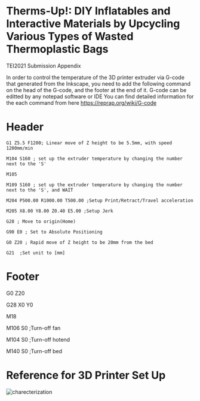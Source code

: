 # Therms-Up!: DIY Inflatables and Interactive Materials by Upcycling Various Types of Wasted Thermoplastic Bags
TEI2021 Submission Appendix


In order to control the temperature of the 3D printer extruder via G-code that generated from the Inkscape, 
you need to add the following command on the head of the G-code, and the footer at the end of it.
G-code can be editted by any notepad software or IDE
You can find detailed information for the each command from here
https://reprap.org/wiki/G-code

# Header
```G-CODE
G1 Z5.5 F1200; Linear move of Z height to be 5.5mm, with speed 1200mm/min

M104 S160 ; set up the extruder temperature by changing the number next to the 'S'

M105

M109 S160 ; set up the extruder temperature by changing the number next to the 'S', and WAIT

M204 P500.00 R1000.00 T500.00 ;Setup Print/Retract/Travel acceleration

M205 X8.00 Y8.00 Z0.40 E5.00 ;Setup Jerk

G28 ; Move to origin(Home)

G90 E0 ; Set to Absolute Positioning

G0 Z20 ; Rapid move of Z height to be 20mm from the bed

G21  ;Set unit to [mm]
```

# Footer

G0 Z20

G28 X0 Y0

M18

M106 S0 ;Turn-off fan

M104 S0 ;Turn-off hotend

M140 S0 ;Turn-off bed


# Reference for 3D Printer Set Up
![charecterization](https://user-images.githubusercontent.com/3894400/90126011-edf3c000-dd9d-11ea-91d6-150efb7180bd.png)

